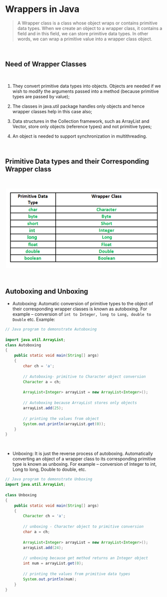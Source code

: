 # Wrappers in Java

> A Wrapper class is a class whose object wraps or contains primitive data types. When we create an object to a wrapper class, it contains a field and in this field, we can store primitive data types. In other words, we can wrap a primitive value into a wrapper class object.

<br>

## Need of Wrapper Classes
<br>

1. They convert primitive data types into objects. Objects are needed if we wish to modify the arguments passed into a method (because primitive types are passed by value);

2. The classes in java.util package handles only objects and hence wrapper classes help in this case also;
   
3. Data structures in the Collection framework, such as ArrayList and Vector, store only objects (reference types) and not primitive types;

4. An object is needed to support synchronization in multithreading.

<br>

## Primitive Data types and their Corresponding Wrapper class

<br>
<p align=center>
<img src=Wrapper-Class-in-Java.png width=500px heigth= 700px>
<p>
<br>

## Autoboxing and Unboxing 

* Autoboxing: Automatic conversion of primitive types to the object of their corresponding wrapper classes is known as autoboxing. For example – conversion of `int to Integer, long to Long, double to Double` etc.
Example:

```java
// Java program to demonstrate Autoboxing
  
import java.util.ArrayList;
class Autoboxing
{
    public static void main(String[] args)
    {
        char ch = 'a';
  
        // Autoboxing- primitive to Character object conversion
        Character a = ch;
  
        ArrayList<Integer> arrayList = new ArrayList<Integer>();
  
        // Autoboxing because ArrayList stores only objects
        arrayList.add(25);
  
        // printing the values from object
        System.out.println(arrayList.get(0));
    }
}

```
<br>

* Unboxing: It is just the reverse process of autoboxing. Automatically converting an object of a wrapper class to its corresponding primitive type is known as unboxing. For example – conversion of Integer to int, Long to long, Double to double, etc.


```java
// Java program to demonstrate Unboxing
import java.util.ArrayList;
  
class Unboxing
{
    public static void main(String[] args)
    {
        Character ch = 'a';
  
        // unboxing - Character object to primitive conversion
        char a = ch;
  
        ArrayList<Integer> arrayList = new ArrayList<Integer>();
        arrayList.add(24);
  
        // unboxing because get method returns an Integer object
        int num = arrayList.get(0);
  
        // printing the values from primitive data types
        System.out.println(num);
    }
}

```